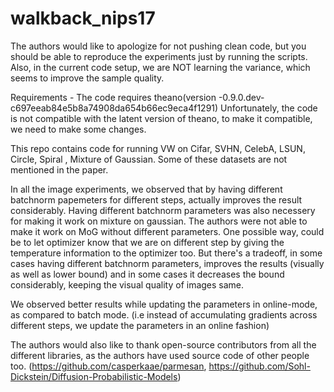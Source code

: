 # walkback_nips17

The authors would like to apologize for not pushing clean code, but you should be able to reproduce the experiments just by running the scripts.
Also, in the current code setup, we are NOT learning the variance, which seems to improve the sample quality.  

Requirements - The code requires theano(version -0.9.0.dev-c697eeab84e5b8a74908da654b66ec9eca4f1291) Unfortunately, the code is not compatible with the latent version of theano, to make it compatible, we need to make some changes.

This repo contains code for running VW on Cifar, SVHN, CelebA, LSUN, Circle, Spiral , Mixture of Gaussian. Some of these datasets are not mentioned in the paper. 

In all the image experiments, we observed that by having different batchnorm papemeters for different steps, actually improves the result considerably. Having different batchnorm parameters was also necessery for making it work on mixture on gaussian. The authors were not able to make it work on MoG without different parameters. One possible way, could be to let optimizer know that we are on different step by giving the temperature information to the optimizer too. But there's a
tradeoff, in some cases having different batchnorm parameters, improves the results (visually as well as lower bound) and in some cases it decreases the bound considerably, keeping the visual quality of images same.

We observed better results while updating the parameters in online-mode, as compared to batch mode. (i.e instead of accumulating gradients across different steps, we update the parameters in an online fashion) 

The authors would also like to thank open-source contributors from all the different libraries, as the authors have used source code of other people too. (https://github.com/casperkaae/parmesan,  https://github.com/Sohl-Dickstein/Diffusion-Probabilistic-Models)
